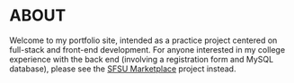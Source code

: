 # ABOUT #
Welcome to my portfolio site, intended as a practice project centered on full-stack and front-end development.
For anyone interested in my college experience with the back end (involving a registration form and MySQL database), please see the [SFSU Marketplace](https://github.com/JonasKVJ/SFSU-Marketplace) project instead. 
